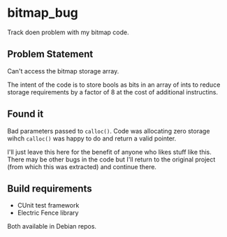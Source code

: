 # bitmap_bug

Track doen problem with my bitmap code.

## Problem Statement

Can't access the bitmap storage array.

The intent of the code is to store bools as bits in an array of ints to reduce storage requirements by a factor of 8 at the cost of additional instructins.

## Found it

Bad parameters passed to `calloc()`. Code was allocating zero storage wihch `calloc()` was happy to do and return a valid pointer. 

I'll just leave this here for the benefit of anyone who likes stuff like this. There may be other bugs in the code but I'll return to the original project (from which this was extracted) and continue there.

## Build requirements

* CUnit test framework
* Electric Fence library

Both available in Debian repos.
